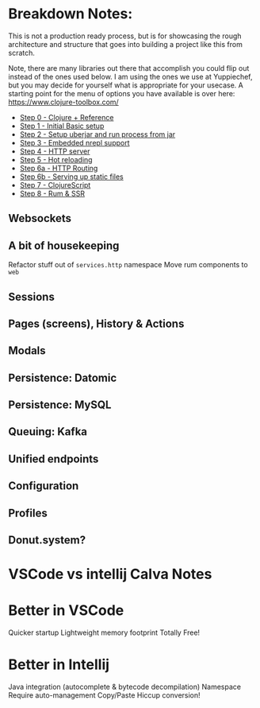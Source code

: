 # Breakdown Notes:

This is not a production ready process, but is for showcasing the rough architecture and structure that goes into building a project like this from scratch.

Note, there are many libraries out there that accomplish you could flip out instead of the ones used below. I am using the ones we use at Yuppiechef, but you may decide for yourself what is appropriate for your usecase. A starting point for the menu of options you have available is over here: https://www.clojure-toolbox.com/


 - [Step 0 - Clojure + Reference](doc/step0-reference.md)
 - [Step 1 - Initial Basic setup](doc/step1-initial.md)
 - [Step 2 - Setup uberjar and run process from jar](doc/step2-uberjar.md)
 - [Step 3 - Embedded nrepl support](doc/step3-nrepl.md)
 - [Step 4 - HTTP server](doc/step4-http.md)
 - [Step 5 - Hot reloading](doc/step5-hotreload.md)
 - [Step 6a - HTTP Routing](doc/step6a-httprouting.md)
 - [Step 6b - Serving up static files](doc/step6b-static-files.md)
 - [Step 7 - ClojureScript](doc/step7-clojurescript.md)
 - [Step 8 - Rum & SSR](doc/step8-rum.md)

## Websockets

## A bit of housekeeping

Refactor stuff out of `services.http` namespace
Move rum components to `web`

## Sessions

## Pages (screens), History & Actions

## Modals


## Persistence: Datomic

## Persistence: MySQL

## Queuing: Kafka

## Unified endpoints

## Configuration

## Profiles

## Donut.system?

# VSCode vs intellij Calva Notes


# Better in VSCode
Quicker startup
Lightweight memory footprint
Totally Free!

# Better in Intellij
Java integration (autocomplete & bytecode decompilation)
Namespace Require auto-management
Copy/Paste Hiccup conversion!
